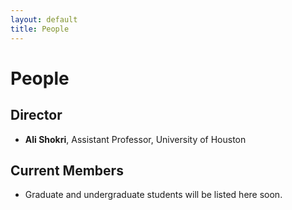 ```yaml
---
layout: default
title: People
---
```


# People

## Director
- **Ali Shokri**, Assistant Professor, University of Houston

## Current Members
- Graduate and undergraduate students will be listed here soon.

